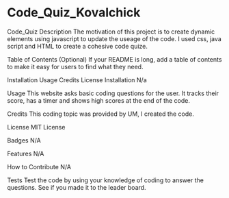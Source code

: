 # Code_Quiz_Kovalchick
Code_Quiz
Description
The motivation of this project is to create dynamic elements using javascript to update the useage of the code. I used css, java script and HTML to create a cohesive code quize.

Table of Contents (Optional)
If your README is long, add a table of contents to make it easy for users to find what they need.

Installation
Usage
Credits
License
Installation
N/a

Usage
This website asks basic coding questions for the user. It tracks their score, has a timer and shows high scores at the end of the code. 

Credits
This coding topic was provided by UM, I created the code. 

License
MIT License

Badges
N/A

Features
N/A

How to Contribute
N/A

Tests
Test the code by using your knowledge of coding to answer the questions. See if you made it to the leader board.